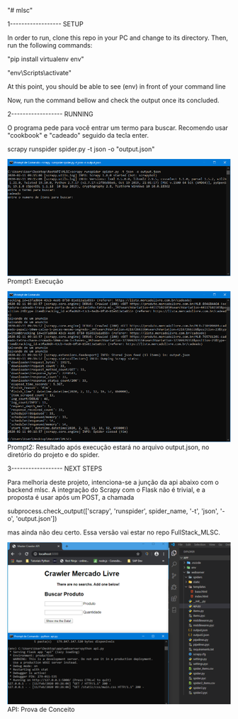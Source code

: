 "# mlsc"

1------------------ SETUP <br>

In order to run, clone this repo in your PC and change to its directory. Then, run the following commands: <br>

"pip install virtualenv env" 

"env\Scripts\activate"  

At this point, you should be able to see (env) in front of your command line<br>

Now, run the command bellow and check the output once its concluded. 

2------------------ RUNNING <br>

O programa pede para você entrar um termo para buscar. Recomendo usar "cookbook" e "cadeado" seguido da tecla enter.

scrapy runspider spider.py -t json -o "output.json"


![mlsc_prompt1](/images/prompt1.png)
Prompt1: Execução 


![mlsc_prompt2](/images/prompt2.png)
Prompt2: Resultado após execução estará no arquivo output.json, no diretório do projeto e do spider.


3------------------ NEXT STEPS <br>

Para melhoria deste projeto, intenciona-se a junção da api abaixo com o backend mlsc.
A integração do Scrapy com o Flask não é trivial, e a proposta é usar após um POST, a chamada

subprocess.check_output(['scrapy', 'runspider', spider_name, '-t', 'json', '-o', 'output.json']) 

mas ainda não deu certo. Essa versão vai estar no repo FullStack_MLSC.

![mlsc_api](/images/API_poc.png)
API: Prova de Conceito
